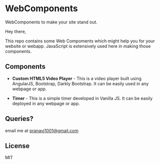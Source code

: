 # WebComponents
WebComponents to make your site stand out.

Hey there,

  This repo contains some Web Compoments which might help you for your website or webapp. JavaScript is extensively used here in making those components.
  
  ## Components
  
  * **Custom HTML5 Video Player** - This is a video player built using AngularJS, Bootstrap, Darkly Bootstrap. It can be easily used in any webpage or app.
  
  * **Timer** - This is a simple timer developed in Vanilla JS. It can be easily deployed in any webpage or app.
  
  ## Queries?
  
  email me at pranavj1001@gmail.com
  
  ## License
  
  MIT
